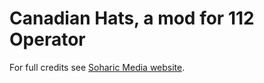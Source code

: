 <h1>Canadian Hats, a mod for 112 Operator</h1>
<p>For full credits see <a href="https://soharicmedia.com/112/hat-mods#canadian-hats">Soharic Media website</a>.</p>